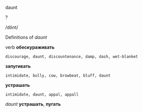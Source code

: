 daunt

?

/dônt/

Definitions of _daunt_

verb
**обескураживать**

    discourage, daunt, discountenance, damp, dash, wet-blanket
**запугивать**

    intimidate, bully, cow, browbeat, bluff, daunt
**устрашать**

    intimidate, daunt, appal, appall

_daunt_
**устрашать**, **пугать**